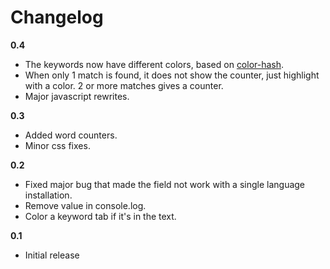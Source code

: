 # Changelog

**0.4**

- The keywords now have different colors, based on [color-hash](https://github.com/zenozeng/color-hash).
- When only 1 match is found, it does not show the counter, just highlight with a color. 2 or more matches gives a counter.
- Major javascript rewrites.

**0.3**

- Added word counters.
- Minor css fixes.

**0.2**

- Fixed major bug that made the field not work with a single language installation.
- Remove value in console.log.
- Color a keyword tab if it's in the text.

**0.1**

- Initial release 